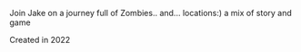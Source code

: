 Join Jake on a journey full of Zombies.. and... locations:)
a mix of story and game

Created in 2022
